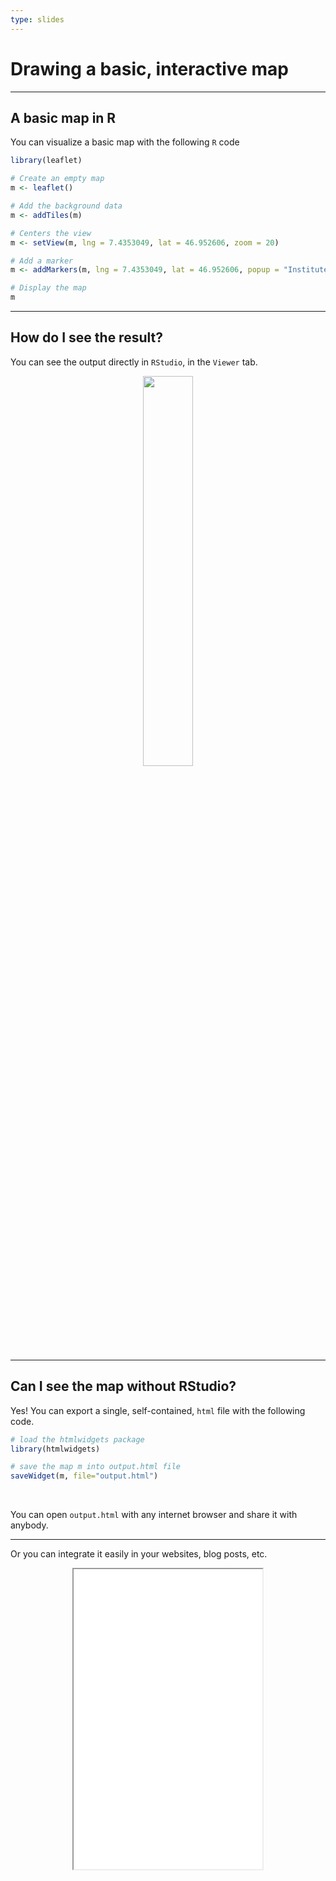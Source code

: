 ```yaml
---
type: slides
---
```


# Drawing a basic, interactive map

---

## A basic map in R

You can visualize a basic map with the following `R` code

```r
library(leaflet)

# Create an empty map
m <- leaflet()       

# Add the background data
m <- addTiles(m)

# Centers the view
m <- setView(m, lng = 7.4353049, lat = 46.952606, zoom = 20) 

# Add a marker
m <- addMarkers(m, lng = 7.4353049, lat = 46.952606, popup = "Institute of Geography")

# Display the map
m
```

---

## How do I see the result?

You can see the output directly in `RStudio`, in the `Viewer` tab.

<div style="text-align:center"><img src="rstudio_2.png" alt=" " width="40%"></div>

---

## Can I see the map without RStudio?

Yes! You can export a single, self-contained, `html` file with the following code.

```r
# load the htmlwidgets package
library(htmlwidgets)

# save the map m into output.html file
saveWidget(m, file="output.html")
```

&nbsp;

You can open `output.html` with any internet browser and share it with anybody.

---

Or you can integrate it easily in your websites, blog posts, etc.

<div style="text-align:center">
  <iframe src="example_1.html" height="480" width="60%" title="Iframe Example"></iframe>
</div>

